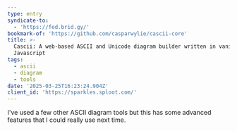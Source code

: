 ```yaml
---
type: entry
syndicate-to:
  - 'https://fed.brid.gy/'
bookmark-of: 'https://github.com/casparwylie/cascii-core'
title: >-
  Cascii: A web-based ASCII and Unicode diagram builder written in vanilla
  Javascript
tags:
  - ascii
  - diagram
  - tools
date: '2025-03-25T16:23:24.904Z'
client_id: 'https://sparkles.sploot.com/'
---
```

I've used a few other ASCII diagram tools but this has some advanced features that I could really use next time.

